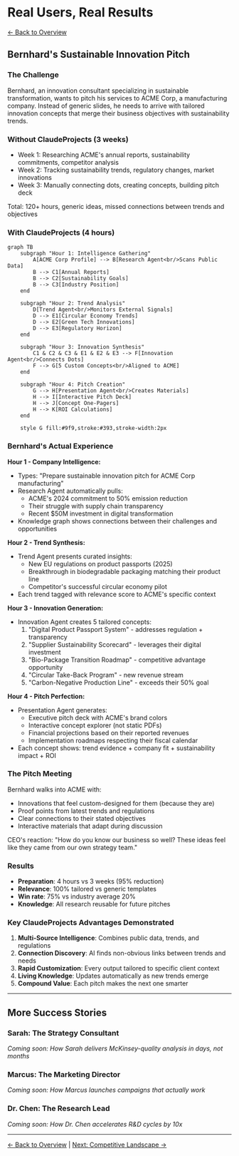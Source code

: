 # Real Users, Real Results

[← Back to Overview](./README.md)

## Bernhard's Sustainable Innovation Pitch

### The Challenge

Bernhard, an innovation consultant specializing in sustainable transformation, wants to pitch his services to ACME Corp, a manufacturing company. Instead of generic slides, he needs to arrive with tailored innovation concepts that merge their business objectives with sustainability trends.

### Without ClaudeProjects (3 weeks)

- Week 1: Researching ACME's annual reports, sustainability commitments, competitor analysis
- Week 2: Tracking sustainability trends, regulatory changes, market innovations
- Week 3: Manually connecting dots, creating concepts, building pitch deck

Total: 120+ hours, generic ideas, missed connections between trends and objectives

### With ClaudeProjects (4 hours)

```mermaid
graph TB
    subgraph "Hour 1: Intelligence Gathering"
        A[ACME Corp Profile] --> B[Research Agent<br/>Scans Public Data]
        B --> C1[Annual Reports]
        B --> C2[Sustainability Goals]
        B --> C3[Industry Position]
    end
    
    subgraph "Hour 2: Trend Analysis"
        D[Trend Agent<br/>Monitors External Signals]
        D --> E1[Circular Economy Trends]
        D --> E2[Green Tech Innovations]
        D --> E3[Regulatory Horizon]
    end
    
    subgraph "Hour 3: Innovation Synthesis"
        C1 & C2 & C3 & E1 & E2 & E3 --> F[Innovation Agent<br/>Connects Dots]
        F --> G[5 Custom Concepts<br/>Aligned to ACME]
    end
    
    subgraph "Hour 4: Pitch Creation"
        G --> H[Presentation Agent<br/>Creates Materials]
        H --> I[Interactive Pitch Deck]
        H --> J[Concept One-Pagers]
        H --> K[ROI Calculations]
    end
    
    style G fill:#9f9,stroke:#393,stroke-width:2px
```

### Bernhard's Actual Experience

**Hour 1 - Company Intelligence:**
- Types: "Prepare sustainable innovation pitch for ACME Corp manufacturing"
- Research Agent automatically pulls:
  - ACME's 2024 commitment to 50% emission reduction
  - Their struggle with supply chain transparency
  - Recent $50M investment in digital transformation
- Knowledge graph shows connections between their challenges and opportunities

**Hour 2 - Trend Synthesis:**
- Trend Agent presents curated insights:
  - New EU regulations on product passports (2025)
  - Breakthrough in biodegradable packaging matching their product line
  - Competitor's successful circular economy pilot
- Each trend tagged with relevance score to ACME's specific context

**Hour 3 - Innovation Generation:**
- Innovation Agent creates 5 tailored concepts:
  1. "Digital Product Passport System" - addresses regulation + transparency
  2. "Supplier Sustainability Scorecard" - leverages their digital investment
  3. "Bio-Package Transition Roadmap" - competitive advantage opportunity
  4. "Circular Take-Back Program" - new revenue stream
  5. "Carbon-Negative Production Line" - exceeds their 50% goal

**Hour 4 - Pitch Perfection:**
- Presentation Agent generates:
  - Executive pitch deck with ACME's brand colors
  - Interactive concept explorer (not static PDFs)
  - Financial projections based on their reported revenues
  - Implementation roadmaps respecting their fiscal calendar
- Each concept shows: trend evidence + company fit + sustainability impact + ROI

### The Pitch Meeting

Bernhard walks into ACME with:
- Innovations that feel custom-designed for them (because they are)
- Proof points from latest trends and regulations
- Clear connections to their stated objectives
- Interactive materials that adapt during discussion

CEO's reaction: "How do you know our business so well? These ideas feel like they came from our own strategy team."

### Results

- **Preparation**: 4 hours vs 3 weeks (95% reduction)
- **Relevance**: 100% tailored vs generic templates
- **Win rate**: 75% vs industry average 20%
- **Knowledge**: All research reusable for future pitches

### Key ClaudeProjects Advantages Demonstrated

1. **Multi-Source Intelligence**: Combines public data, trends, and regulations
2. **Connection Discovery**: AI finds non-obvious links between trends and needs
3. **Rapid Customization**: Every output tailored to specific client context
4. **Living Knowledge**: Updates automatically as new trends emerge
5. **Compound Value**: Each pitch makes the next one smarter

---

## More Success Stories

### Sarah: The Strategy Consultant
*Coming soon: How Sarah delivers McKinsey-quality analysis in days, not months*

### Marcus: The Marketing Director  
*Coming soon: How Marcus launches campaigns that actually work*

### Dr. Chen: The Research Lead
*Coming soon: How Dr. Chen accelerates R&D cycles by 10x*

---

[← Back to Overview](./README.md) | [Next: Competitive Landscape →](./05-competitive-landscape.md)
